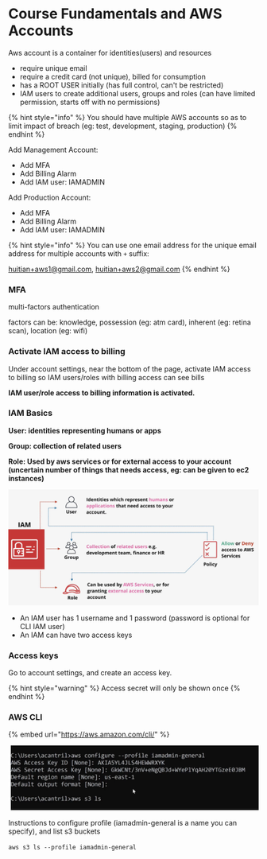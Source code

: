 # Course Fundamentals and AWS Accounts

Aws account is a container for identities\(users\) and resources

* require unique email
* require a credit card \(not unique\), billed for consumption
* has a ROOT USER initially \(has full control, can't be restricted\)
* IAM users to create additional users, groups and roles \(can have limited permission, starts off with no permissions\)

{% hint style="info" %}
You should have multiple AWS accounts so as to limit impact of breach \(eg: test, development, staging, production\)
{% endhint %}

Add Management Account:

* Add MFA
* Add Billing Alarm
* Add IAM user: IAMADMIN

Add Production Account:

* Add MFA
* Add Billing Alarm
* Add IAM user: IAMADMIN

{% hint style="info" %}
You can use one email address for the unique email address for multiple accounts with `+` suffix:  
  
huitian+aws1@gmail.com, huitian+aws2@gmail.com
{% endhint %}

### MFA

multi-factors authentication

factors can be: knowledge, possession \(eg: atm card\), inherent \(eg: retina scan\), location \(eg: wifi\)

### **Activate IAM access to billing**

Under account settings, near the bottom of the page, activate IAM access to billing so IAM users/roles with billing access can see bills

**IAM user/role access to billing information is activated.**

### **IAM Basics**

**User: identities representing humans or apps**

**Group: collection of related users**

**Role: Used by aws services or for external access to your account \(uncertain number of things that needs access, eg: can be given to ec2 instances\)**

![](../../.gitbook/assets/screenshot-2021-06-12-at-3.04.54-pm.png)

* An IAM user has 1 username and 1 password \(password is optional for CLI IAM user\)
* An IAM can have two access keys

### Access keys

Go to account settings, and create an access key.

{% hint style="warning" %}
Access secret will only be shown once
{% endhint %}

### AWS CLI

{% embed url="https://aws.amazon.com/cli/" %}

![](../../.gitbook/assets/screenshot-2021-06-12-at-4.12.07-pm.png)

Instructions to configure profile \(iamadmin-general is a name you can specify\), and list s3 buckets

`aws s3 ls --profile iamadmin-general`  






